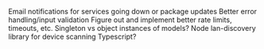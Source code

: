 Email notifications for services going down or package updates
Better error handling/input validation
Figure out and implement better rate limits, timeouts, etc.
Singleton vs object instances of models?
Node lan-discovery library for device scanning
Typescript?